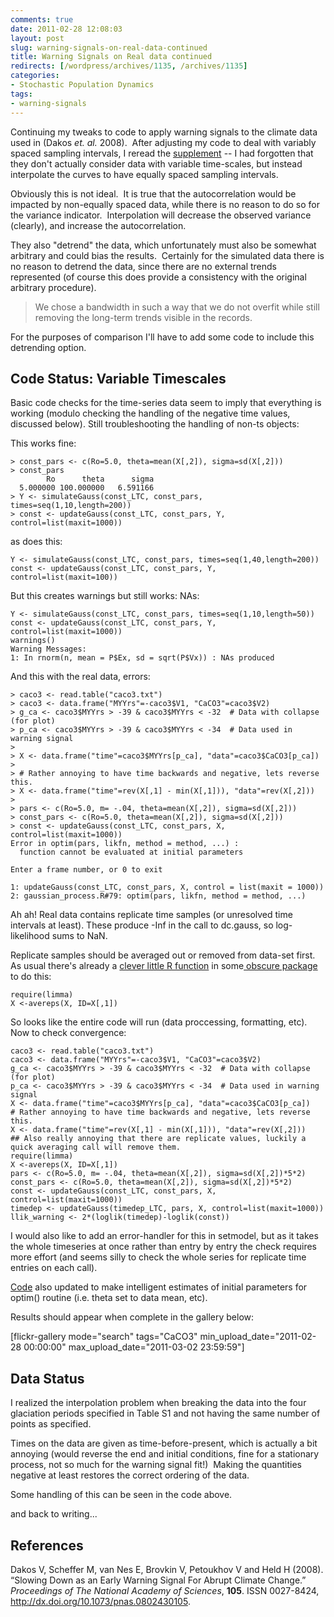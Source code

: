 ```yaml
---
comments: true
date: 2011-02-28 12:08:03
layout: post
slug: warning-signals-on-real-data-continued
title: Warning Signals on Real data continued
redirects: [/wordpress/archives/1135, /archives/1135]
categories:
- Stochastic Population Dynamics
tags:
- warning-signals
---
```


Continuing my tweaks to code to apply warning signals to the climate data used in (Dakos _et. al._ 2008).  After adjusting my code to deal with variably spaced sampling intervals, I reread the [supplement](http://www.pnas.org/cgi/data/0802430105/DCSupplemental/Supplemental_PDF#nameddest=STXT) -- I had forgotten that they don't actually consider data with variable time-scales, but instead interpolate the curves to have equally spaced sampling intervals.

Obviously this is not ideal.  It is true that the autocorrelation would be impacted by non-equally spaced data, while there is no reason to do so for the variance indicator.  Interpolation will decrease the observed variance (clearly), and increase the autocorrelation.

They also "detrend" the data, which unfortunately must also be somewhat arbitrary and could bias the results.  Certainly for the simulated data there is no reason to detrend the data, since there are no external trends represented (of course this does provide a consistency with the original arbitrary procedure).


> We chose a bandwidth in such a way that we do not overfit while still removing the long-term trends visible in the records.


For the purposes of comparison I'll have to add some code to include this detrending option.


## Code Status: Variable Timescales


Basic code checks for the time-series data seem to imply that everything is working (modulo checking the handling of the negative time values, discussed below). Still troubleshooting the handling of non-ts objects:

This works fine:

    
    
    > const_pars <- c(Ro=5.0, theta=mean(X[,2]), sigma=sd(X[,2]))
    > const_pars
            Ro      theta      sigma 
      5.000000 100.000000   6.591166 
    > Y <- simulateGauss(const_LTC, const_pars, times=seq(1,10,length=200))
    > const <- updateGauss(const_LTC, const_pars, Y, control=list(maxit=1000))
    



as does this:

    
    
    Y <- simulateGauss(const_LTC, const_pars, times=seq(1,40,length=200))
    const <- updateGauss(const_LTC, const_pars, Y, control=list(maxit=100))
    



But this creates warnings but still works: NAs:

    
    
    Y <- simulateGauss(const_LTC, const_pars, times=seq(1,10,length=50))
    const <- updateGauss(const_LTC, const_pars, Y, control=list(maxit=1000))
    warnings()
    Warning Messages: 
    1: In rnorm(n, mean = P$Ex, sd = sqrt(P$Vx)) : NAs produced
    



And this with the real data, errors:


    
    
    > caco3 <- read.table("caco3.txt")
    > caco3 <- data.frame("MYYrs"=-caco3$V1, "CaCO3"=caco3$V2)
    > g_ca <- caco3$MYYrs > -39 & caco3$MYYrs < -32  # Data with collapse (for plot)
    > p_ca <- caco3$MYYrs > -39 & caco3$MYYrs < -34  # Data used in warning signal
    > 
    > X <- data.frame("time"=caco3$MYYrs[p_ca], "data"=caco3$CaCO3[p_ca])
    > 
    > # Rather annoying to have time backwards and negative, lets reverse this.
    > X <- data.frame("time"=rev(X[,1] - min(X[,1])), "data"=rev(X[,2]))
    > 
    > pars <- c(Ro=5.0, m= -.04, theta=mean(X[,2]), sigma=sd(X[,2]))
    > const_pars <- c(Ro=5.0, theta=mean(X[,2]), sigma=sd(X[,2]))
    > const <- updateGauss(const_LTC, const_pars, X, control=list(maxit=1000))
    Error in optim(pars, likfn, method = method, ...) : 
      function cannot be evaluated at initial parameters
    
    Enter a frame number, or 0 to exit   
    
    1: updateGauss(const_LTC, const_pars, X, control = list(maxit = 1000))
    2: gaussian_process.R#79: optim(pars, likfn, method = method, ...)
    




Ah ah!  Real data contains replicate time samples (or unresolved time intervals at least).  These produce -Inf in the call to dc.gauss, so log-likelihood sums to NaN.  

Replicate samples should be averaged out or removed from data-set first.  As usual there's already a [clever little R function](http://stuff.mit.edu/afs/athena.mit.edu/software/r_v2.11.1/lib/R/library/limma/html/avereps.html) in some[ obscure package](http://www.bioconductor.org/packages/2.6/bioc/html/limma.html) to do this:


    
    
    require(limma)
    X <-avereps(X, ID=X[,1])
    



So looks like the entire code will run (data proccessing, formatting, etc).  Now to check convergence:

    
    
    caco3 <- read.table("caco3.txt")
    caco3 <- data.frame("MYYrs"=-caco3$V1, "CaCO3"=caco3$V2)
    g_ca <- caco3$MYYrs > -39 & caco3$MYYrs < -32  # Data with collapse (for plot)
    p_ca <- caco3$MYYrs > -39 & caco3$MYYrs < -34  # Data used in warning signal
    X <- data.frame("time"=caco3$MYYrs[p_ca], "data"=caco3$CaCO3[p_ca])
    # Rather annoying to have time backwards and negative, lets reverse this.
    X <- data.frame("time"=rev(X[,1] - min(X[,1])), "data"=rev(X[,2]))
    ## Also really annoying that there are replicate values, luckily a quick averaging call will remove them. 
    require(limma)
    X <-avereps(X, ID=X[,1])
    pars <- c(Ro=5.0, m= -.04, theta=mean(X[,2]), sigma=sd(X[,2])*5*2)
    const_pars <- c(Ro=5.0, theta=mean(X[,2]), sigma=sd(X[,2])*5*2)
    const <- updateGauss(const_LTC, const_pars, X, control=list(maxit=1000))
    timedep <- updateGauss(timedep_LTC, pars, X, control=list(maxit=1000))
    llik_warning <- 2*(loglik(timedep)-loglik(const))
    




I would also like to add an error-handler for this in setmodel, but as it takes the whole timeseries at once rather than entry by entry the check requires more effort (and seems silly to check the whole series for replicate time entries on each call).  

[Code](https://github.com/cboettig/structured-populations/commit/e3c83d5a3387a7e0b37be75557b220184f0ecd47) also updated to make intelligent estimates of initial parameters for optim() routine (i.e. theta set to data mean, etc).

Results should appear when complete in the gallery below:

[flickr-gallery mode="search" tags="CaCO3" min_upload_date="2011-02-28 00:00:00" max_upload_date="2011-03-02 23:59:59"]




## Data Status


I realized the interpolation problem when breaking the data into the four glaciation periods specified in Table S1 and not having the same number of points as specified.

Times on the data are given as time-before-present, which is actually a bit annoying (would reverse the end and initial conditions, fine for a stationary process, not so much for the warning signal fit!)  Making the quantities negative at least restores the correct ordering of the data.

Some handling of this can be seen in the code above.  


and back to writing...



## References

<p>Dakos V, Scheffer M, van Nes E, Brovkin V, Petoukhov V and Held H (2008).
&ldquo;Slowing Down as an Early Warning Signal For Abrupt Climate Change.&rdquo;
<EM>Proceedings of The National Academy of Sciences</EM>, <B>105</B>.
ISSN 0027-8424, <a href="http://dx.doi.org/10.1073/pnas.0802430105">http://dx.doi.org/10.1073/pnas.0802430105</a>.
